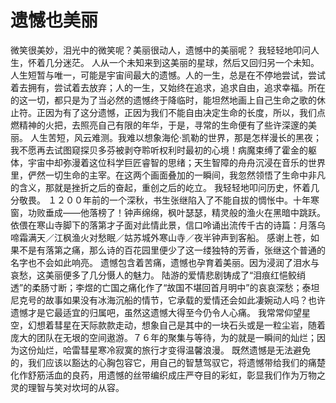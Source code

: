 # 遗憾也美丽
微笑很美妙，泪光中的微笑呢？美丽很动人，遗憾中的美丽呢？ 
我轻轻地叩问人生，怀着几分迷茫。 
人从一个未知来到这美丽的星球，然后又回归另一个未知。人生短暂与唯一，可能是宇宙间最大的遗憾。人的一生，总是在不停地尝试，尝试着去拥有，尝试着去放弃；人的一生，又始终在追求，追求自由，追求幸福。所在的这一切，都只是为了当必然的遗憾终于降临时，能坦然地画上自己生命之歌的休止符。正因为有了这分遗憾，正因为我们不能自由决定生命的长度，所以，我们点燃精神的火把，去照亮自己有限的年华，于是，寻常的生命便有了些许深邃的美丽。 
人生苦短，风云难测。我难以想象海伦·凯勒的世界，那是怎样漫长的黑夜；我不愿再去试图窥探贝多芬被剥夺聆听权利时最初的心境！病魔束缚了霍金的躯体，宇宙中却弥漫着这位科学巨匠睿智的思绪；天生智障的舟舟沉浸在音乐的世界里，俨然一切生命的主宰。在这两个画面叠加的一瞬间，我忽然领悟了生命中非凡的含义，那就是挫折之后的奋起，重创之后的屹立。 
我轻轻地叩问历史，怀着几分敬畏。 
１２００年前的一个深秋，书生张继陷入了不能自拔的惆怅中。十年寒窗，功败垂成——他落榜了！钟声绵绵，枫叶瑟瑟，精灵般的渔火在黑暗中跳跃。依偎在寒山寺脚下的落第才子面对此情此景，信口呤诵出流传千古的诗篇：月落乌啼霜满天／江枫渔火对愁眠／姑苏城外寒山寺／夜半钟声到客船。 
感谢上苍，如果不是有落第之痛，那么诗的百花园里便少了这一缕独特的芳香，张继这个普通的名字也不会如此响亮。 
遗憾包含着苦痛，遗憾也孕育着美丽。因为浸润了泪水与哀愁，这美丽便多了几分慑人的魅力。 
陆游的爱情悲剧铸成了“泪痕红悒鲛绡透”的柔肠寸断；李煜的亡国之痛化作了“故国不堪回首月明中”的哀哀深愁；泰坦尼克号的故事如果没有冰海沉船的情节，它承载的爱情还会如此凄婉动人吗？也许遗憾才是它最适宜的归属吧，虽然这遗憾大得至今仍令人心痛。 
我常常仰望星空，幻想着彗星在天际款款走动，想象自己是其中的一块石头或是一粒尘岩，随着庞大的团队在无垠的空间遨游。７６年的聚集与等待，为的就是一瞬间的灿烂；因为这份灿烂，哈雷彗星寒冷寂寞的旅行才变得温馨浪漫。 
既然遗憾是无法避免的，我们应该以豁达的心胸包容它，用自己的智慧驾驭它，将遗憾带给我们的痛楚化作舒筋活血的良药，用遗憾的丝带编织成庄严夺目的彩虹，彰显我们作为万物之灵的理智与笑对坎坷的从容。
  